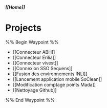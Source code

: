 ##### [[Home]]

# Projects
%% Begin Waypoint %%
- [[Connecteur ABH]]
- [[Connecteur Erilia]]
- [[Connecteur vivest]]
- [[Connexion SSO Sequens]]
- [[Fusion des environnements INLI]]
- [[Lancement application mobile SoClean]]
- [[Modification comptage points Mada]]
- [[Nettoyage Github]]

%% End Waypoint %%
